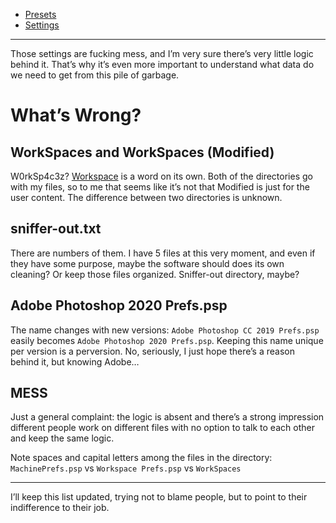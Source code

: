 - [Presets](Presets.md)
- [Settings](Settings.md)

---

Those settings are fucking mess, and I’m very sure there’s very little logic behind it. That’s why it’s even more important to understand what data do we need to get from this pile of garbage.

# What’s Wrong?

## WorkSpaces and WorkSpaces (Modified)

W0rkSp4c3z? [Workspace](https://www.lexico.com/definition/workspace) is a word on its own. Both of the directories go with my files, so to me that seems like it’s not that Modified is just for the user content. The difference between two directories is unknown.

## sniffer-out.txt

There are numbers of them. I have 5 files at this very moment, and even if they have some purpose, maybe the software should does its own cleaning? Or keep those files organized. Sniffer-out directory, maybe? 


## Adobe Photoshop 2020 Prefs.psp

The name changes with new versions: `Adobe Photoshop CC 2019 Prefs.psp` easily becomes `Adobe Photoshop 2020 Prefs.psp`. Keeping this name unique per version is a perversion. No, seriously, I just hope there’s a reason behind it, but knowing Adobe…


## MESS

Just a general complaint: the logic is absent and there’s a strong impression different people work on different files with no option to talk to each other and keep the same logic.

Note spaces and capital letters among the files in the directory: `MachinePrefs.psp` vs `Workspace Prefs.psp` vs `WorkSpaces`

---

I’ll keep this list updated, trying not to blame people, but to point to their indifference to their job.
